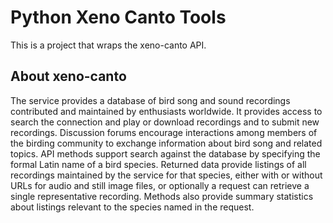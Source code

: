 # Python Xeno Canto Tools

This is a project that wraps the xeno-canto API.

## About xeno-canto

The service provides a database of bird song and sound recordings contributed and maintained by enthusiasts worldwide. It provides access to search the connection and play or download recordings and to submit new recordings. Discussion forums encourage interactions among members of the birding community to exchange information about bird song and related topics. API methods support search against the database by specifying the formal Latin name of a bird species. Returned data provide listings of all recordings maintained by the service for that species, either with or without URLs for audio and still image files, or optionally a request can retrieve a single representative recording. Methods also provide summary statistics about listings relevant to the species named in the request.